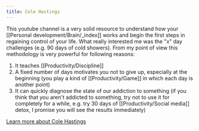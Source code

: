 ```yaml
---
title: Cole Hastings
---
```


This youtube channel is a very solid resource to understand how your [[Personal development/Brain/_index]] works and begin the first steps in regaining control of your life. What really interested me was the "x" day challenges (e.g. 90 days of cold showers). From my point of view this methodology is very powerful for following reasons:
1. It teaches [[Productivity/Discipline]]
2. A fixed number of days motivates you not to give up, especially at the beginning (you play a kind of [[Productivity/Game]] in which each day is another point)
3. It can quickly diagnose the state of our addiction to something (if you think that you aren't addicted to something, try not to use it for completely for a while, e.g. try 30 days of [[Productivity/Social media]] detox, I promise you will see the results immediately)

[Learn more about Cole Hastings](https://www.youtube.com/c/ColeHastings)